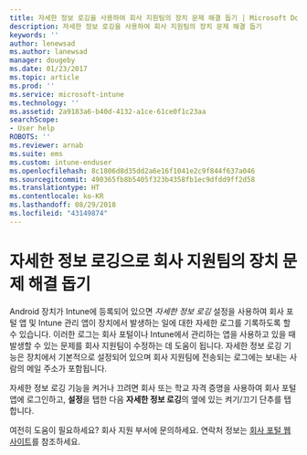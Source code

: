 ```yaml
---
title: 자세한 정보 로깅을 사용하여 회사 지원팀의 장치 문제 해결 돕기 | Microsoft Docs
description: 자세한 정보 로깅을 사용하여 회사 지원팀의 장치 문제 해결 돕기
keywords: ''
author: lenewsad
ms.author: lanewsad
manager: dougeby
ms.date: 01/23/2017
ms.topic: article
ms.prod: ''
ms.service: microsoft-intune
ms.technology: ''
ms.assetid: 2a9183a6-b40d-4132-a1ce-61ce0f1c23aa
searchScope:
- User help
ROBOTS: ''
ms.reviewer: arnab
ms.suite: ems
ms.custom: intune-enduser
ms.openlocfilehash: 8c1806d8d35dd2a6e16f1041e2c9f844f637a046
ms.sourcegitcommit: 490365fb8b5405f323b4358fb1ec9dfdd9ff2d58
ms.translationtype: HT
ms.contentlocale: ko-KR
ms.lasthandoff: 08/29/2018
ms.locfileid: "43149874"
---
```

# <a name="help-your-company-support-fix-device-issues-with-verbose-logging"></a>자세한 정보 로깅으로 회사 지원팀의 장치 문제 해결 돕기

Android 장치가 Intune에 등록되어 있으면 *자세한 정보 로깅* 설정을 사용하여 회사 포털 앱 및 Intune 관리 앱이 장치에서 발생하는 일에 대한 자세한 로그를 기록하도록 할 수 있습니다. 이러한 로그는 회사 포털이나 Intune에서 관리하는 앱을 사용하고 있을 때 발생할 수 있는 문제를 회사 지원팀이 수정하는 데 도움이 됩니다. 자세한 정보 로깅 기능은 장치에서 기본적으로 설정되어 있으며 회사 지원팀에 전송되는 로그에는 보내는 사람의 메일 주소가 포함됩니다.

자세한 정보 로깅 기능을 켜거나 끄려면 회사 또는 학교 자격 증명을 사용하여 회사 포털 앱에 로그인하고, **설정**을 탭한 다음 **자세한 정보 로깅**의 옆에 있는 켜기/끄기 단추를 탭합니다.

여전히 도움이 필요하세요? 회사 지원 부서에 문의하세요. 연락처 정보는 [회사 포털 웹 사이트](https://go.microsoft.com/fwlink/?linkid=2010980)를 참조하세요.
